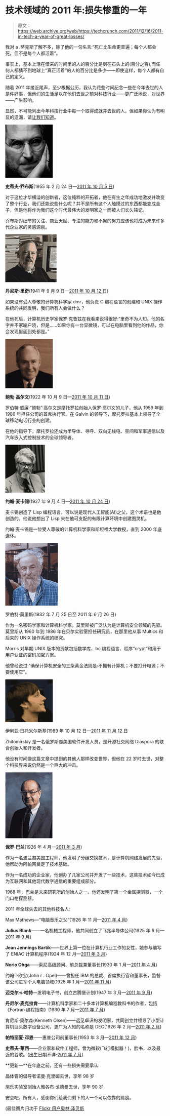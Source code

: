 # 技术领域的 2011 年:损失惨重的一年

> 原文：<https://web.archive.org/web/https://techcrunch.com/2011/12/16/2011-in-tech-a-year-of-great-losses/>

我对 a .萨克斯了解不多，除了他的一句名言:“死亡比生命更普遍；每个人都会死，但不是每个人都活着”。

事实上，基本上活在借来的时间里的人的百分比是刻在石头上的(百分之百),而任何人都猜不到地球上“真正活着”的人的百分比是多少——即使这样，每个人都有自己的定义。

随着 2011 年接近尾声，至少根据公历，我认为花些时间纪念一些在今年去世的人是件好事，但他们的生活足以在他们去世之前对科技行业——更广泛地说，对世界——产生影响。

显然，不可能列出今年科技行业中每一个取得成就并去世的人，但如果你认为有明显的遗漏，请[让我们知道](https://web.archive.org/web/20221003022236/https://beta.techcrunch.com/contact/)。

![](img/a29121b0aabff8c0fcbd0e2d5fa1b2d1.png)

**史蒂夫·乔布斯**(1955 年 2 月 24 日—[2011 年 10 月 5 日](https://web.archive.org/web/20221003022236/https://beta.techcrunch.com/2011/10/05/steve-jobs-has-passed-away/))

对于这位才华横溢的创新者，这位纯粹的开拓者，他在有生之年成功地激发并改变了整个行业，我们还能说些什么呢？并不是所有这个人触摸过的东西都能变成金子，但是他将作为我们这个时代最伟大的发明家之一而被人们长久铭记。

乔布斯对细节的关注、商业天赋、专注的能力和不懈的努力应该也将成为未来许多代企业家的灵感源泉。

![](img/ca95a0122bbaad9b0a565f2a1f734e8f.png)

**丹尼斯·里奇**(1941 年 9 月 9 日—[2011 年 10 月 12 日](https://web.archive.org/web/20221003022236/https://beta.techcrunch.com/2011/10/13/father-of-c-and-unix-dennis-ritchie-passes-away-at-age-70/))

如果没有受人尊敬的计算机科学家 dmr，他负责 C 编程语言的创建和 UNIX 操作系统的共同发明，我们所有人会做什么？

在他死后，计算机历史学家保罗·克鲁兹在我看来说得很好:“里奇不为人知。他的名字并不家喻户晓，但是……如果你有一台显微镜，可以在电脑里看到他的作品，你会发现里面到处都是。”

![](img/489c1ba57275c6955f717240bfcbdf86.png)

**鲍勃·高尔文**(1922 年 10 月 9 日—[2011 年 10 月 11 日](https://web.archive.org/web/20221003022236/https://beta.techcrunch.com/2011/10/12/longtime-motorola-ceo-robert-w-galvin-passes-away-at-age-89/))

罗伯特·威廉·“鲍勃”·高尔文是摩托罗拉创始人保罗·高尔文的儿子，他从 1959 年到 1986 年担任公司的首席执行官。在 Galvin 的领导下，摩托罗拉基本上领导了全球移动电话行业的创建。

在他的指导下，摩托罗拉还成为半导体、寻呼、双向无线电、空间和军事通信以及汽车嵌入式控制技术的全球领导者。

![](img/a843863f4a6f452c3f7262d28b5d3d59.png)

**约翰·麦卡锡**(1927 年 9 月 4 日—[2011 年 10 月 24 日](https://web.archive.org/web/20221003022236/https://beta.techcrunch.com/2011/10/24/creator-of-lisp-john-mccarthy-dead-at-84/))

麦卡锡创造了 Lisp 编程语言，可以说是现代人工智能(AI)之父，这个术语也是他创造的。他说他想出了 Lisp 来在他可支配的有限计算环境中创建图灵机。

约翰·麦卡锡是一位受人尊敬的计算机科学家和斯坦福大学教授，直到 2000 年底退休。

![](img/998a00b82455d19f1925a06aa08fae78.png)

罗伯特·莫里斯(1932 年 7 月 25 日至 2011 年 6 月 26 日)

作为一名密码学家和计算机科学家，莫里斯被广泛认为是计算机安全领域的先驱。莫里斯从 1960 年到 1986 年在贝尔实验室担任研究员，在那里他从事 Multics 和后来的 UNIX 操作系统的研究。

Morris 对早期 UNIX 版本的贡献包括数学库、bc 编程语言、程序“crypt”和用于用户认证的密码加密方案。

他曾经说过:“确保计算机安全的三条黄金法则是:不拥有计算机；不要打开电源；不要使用它”。

![](img/d59942a0176b7d06d7e606c95fa3912e.png)

伊利亚·日托米尔斯基(1989 年 10 月 12 日—[2011 年 11 月 12 日](https://web.archive.org/web/20221003022236/https://beta.techcrunch.com/2011/11/13/diaspora-co-founder-ilya-zhitomirskiy-passes-away-at-21/)

Zhitomirskiy 是一名俄罗斯裔美国软件开发人员，是开源社交网络 Diaspora 的联合创始人和开发者。

他没有时间像这篇文章中提到的其他人那样改变世界，但他在 22 岁时去世，对整个科技界来说仍然是一个巨大的冲击。

![](img/5e0a7c9baf528d196ad65b64b7df69f8.png)

**保罗·巴兰**(1926 年 4 月—[2011 年 3 月](https://web.archive.org/web/20221003022236/http://www.nytimes.com/2011/03/28/technology/28baran.html))

作为一名波兰裔美国工程师，他发明了分组交换技术，是计算机网络发展的先驱，他帮助为阿帕网奠定了技术基础。

作为一名成功的企业家，他创办了几家公司并开发了一些技术，这些技术如今已成为互联网和其他现代数字通信的重要组成部分。

1968 年，巴兰是未来研究所的创始人之一。他还发明了第一个金属探测器，一个门口枪探测器。

2011 年全球失去的其他科技名人:

Max Mathews—“电脑音乐之父”(1926 年 11 月—[2011 年 4 月](https://web.archive.org/web/20221003022236/http://www.nytimes.com/2011/04/24/arts/music/max-mathews-father-of-computer-music-dies-at-84.html))

**Julius Blank**——一名机械工程师，他共同创立了飞兆半导体公司(1925 年 6 月—[2011 年 9 月](https://web.archive.org/web/20221003022236/http://www.nytimes.com/2011/09/23/technology/julius-blank-who-built-first-chip-maker-dies-at-86.html))

**Jean Jennings Bartik**——世界上第一位在计算机行业工作的女性，她参与编写了 ENIAC 计算机程序(1924 年 12 月—[2011 年 3 月](https://web.archive.org/web/20221003022236/http://www.nytimes.com/2011/04/08/business/08bartik.html))

**Norio Ohga**——索尼高级顾问、前总裁兼董事长(1930 年 1 月—[2011 年 4 月](https://web.archive.org/web/20221003022236/http://www.sony.net/SonyInfo/News/Press/201104/11-0423E/index.html))

约翰·r·欧宝(John r . Opel)——曾担任 IBM 的总裁、首席执行官和董事长，监督该公司进军个人电脑领域(1925 年 1 月—[2011 年 11 月](https://web.archive.org/web/20221003022236/http://www.nytimes.com/2011/11/05/business/john-r-opel-who-made-ibm-a-colossus-dies-at-86.html?pagewanted=all))

**迈克尔·s·哈特**—发明电子书，创立古腾堡计划(1947 年 3 月—[2011 年 9 月](https://web.archive.org/web/20221003022236/http://latimesblogs.latimes.com/jacketcopy/2011/09/project-gutenberg-founder-michael-s-hart-has-died.html))

**丹尼尔·麦克拉肯**——计算机科学家和二十多本计算机编程教科书的作者，包括《Fortran 编程指南》(1930 年 7 月—[2011 年 7 月](https://web.archive.org/web/20221003022236/http://www.nytimes.com/2011/08/13/technology/daniel-d-mccracken-dies-at-81-wrote-best-sellers-on-using-computers.html))

肯尼斯·奥尔森(Kenneth Olsen)——远见卓识的发明家，共同创立并领导了小型计算机巨头数字设备公司，更广为人知的名称是 DEC(1926 年 2 月—[2011 年 2 月](https://web.archive.org/web/20221003022236/http://www.latimes.com/news/obituaries/la-me-kenneth-olsen-20110209,0,2274343.story))

**帕特丽夏·邓恩**——惠普公司前董事长(1953 年 3 月—[2011 年 12 月](https://web.archive.org/web/20221003022236/http://allthingsd.com/20111205/former-hp-chairman-patricia-dunn-central-figure-in-pretexting-case-dies/))

**史蒂夫·莱西**——企业家和软件工程师，曾为微软(飞行模拟器！)，脸书，以及最近的谷歌。(出生日期不详-[2011 年 7 月](https://web.archive.org/web/20221003022236/http://www.geekwire.com/2011/google-engineer-steve-lacey-victim-car-wreck-kirkland))

**更新—**在年底之前，还有一些损失需要承认:

晶体管的倡导者诺曼·克里姆去世，享年 98 岁

施乐实验室创始人雅各布·戈德曼去世，享年 90 岁

安息吧，所有人，感谢你们给我们剩下的人一个可以依靠的肩膀。

(最佳图片归功于 [Flickr 用户奥林·泽贝斯](https://web.archive.org/web/20221003022236/http://www.flickr.com/photos/orinrobertjohn/123109062/)